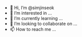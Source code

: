 - 👋 Hi, I’m @simjinseok
- 👀 I’m interested in ...
- 🌱 I’m currently learning ...
- 💞️ I’m looking to collaborate on ...
- 📫 How to reach me ...

<!---
simjinseok/simjinseok is a ✨ special ✨ repository because its `README.md` (this file) appears on your GitHub profile.
You can click the Preview link to take a look at your changes.
--->
